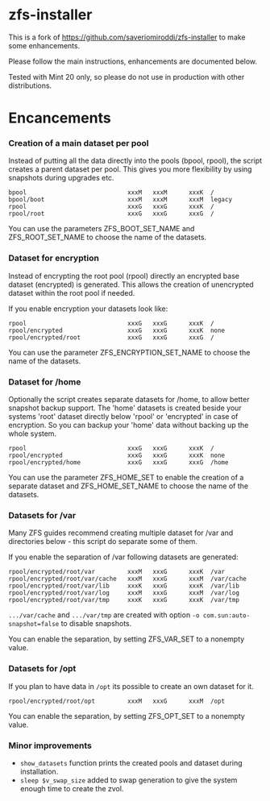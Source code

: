 # zfs-installer
This is a fork of https://github.com/saveriomiroddi/zfs-installer to make some enhancements.

Please follow the main instructions, enhancements are documented below.

Tested with Mint 20 only, so please do not use in production with other distributions.

# Encancements
### Creation of a main dataset per pool
Instead of putting all the data directly into the pools (bpool, rpool), the script creates
a parent dataset per pool. This gives you more flexibility by using snapshots during upgrades etc. 

```console
bpool                            xxxM   xxxM      xxxK  /
bpool/boot                       xxxM   xxxM      xxxM  legacy
rpool                            xxxG   xxxG      xxxK  /
rpool/root                       xxxG   xxxG      xxxG  /
```

You can use the parameters ZFS_BOOT_SET_NAME and ZFS_ROOT_SET_NAME to choose the name of the datasets. 

### Dataset for encryption
Instead of encrypting the root pool (rpool) directly an encrypted base dataset (encrypted) is generated.
This allows the creation of unencrypted dataset within the root pool if needed.

If you enable encryption your datasets look like:

```console
rpool                            xxxG   xxxG      xxxK  /
rpool/encrypted                  xxxG   xxxG      xxxK  none
rpool/encrypted/root             xxxG   xxxG      xxxG  /
```

You can use the parameter ZFS_ENCRYPTION_SET_NAME to choose the name of the datasets. 

### Dataset for /home
Optionally the script creates separate datasets for /home, to allow better snapshot backup support.
The 'home' datasets is created beside your systems 'root' dataset directly below 'rpool' or 'encrypted' 
in case of encryption. So you can backup your 'home' data without backing up the whole system.  
```console
rpool                            xxxG   xxxG      xxxK  /
rpool/encrypted                  xxxG   xxxG      xxxK  none
rpool/encrypted/home             xxxG   xxxG      xxxG  /home
```
You can use the parameter ZFS_HOME_SET to enable the creation of a separate dataset and
ZFS_HOME_SET_NAME to choose the name of the datasets. 

### Datasets for /var
Many ZFS guides recommend creating multiple dataset for /var and directories below -
this script do separate some of them.
 
If you enable the separation of /var following datasets are generated:
```console
rpool/encrypted/root/var         xxxM   xxxG      xxxK  /var
rpool/encrypted/root/var/cache   xxxM   xxxG      xxxM  /var/cache
rpool/encrypted/root/var/lib     xxxK   xxxG      xxxK  /var/lib
rpool/encrypted/root/var/log     xxxM   xxxG      xxxM  /var/log
rpool/encrypted/root/var/tmp     xxxK   xxxG      xxxK  /var/tmp
```

```.../var/cache``` and ```.../var/tmp``` are created with option ```-o com.sun:auto-snapshot=false``` 
to disable snapshots.

You can enable the separation, by setting ZFS_VAR_SET to a nonempty value.

### Datasets for /opt
If you plan to have data in ```/opt``` its possible to create an own dataset for it.
```console
rpool/encrypted/root/opt         xxxM   xxxG      xxxM  /opt
```

You can enable the separation, by setting ZFS_OPT_SET to a nonempty value.

### Minor improvements
* ```show_datasets``` function prints the created pools and dataset during installation.
* ```sleep $v_swap_size``` added to swap generation to give the system enough time to create the zvol.